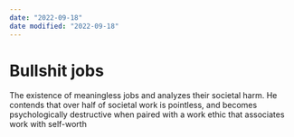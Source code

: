 ```yaml
---
date: "2022-09-18"
date modified: "2022-09-18"
---
```


# Bullshit jobs
The existence of meaningless jobs and analyzes their societal harm. He contends that over half of societal work is pointless, and becomes psychologically destructive when paired with a work ethic that associates work with self-worth
